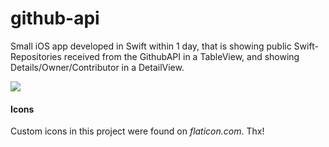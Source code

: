 # github-api
Small iOS app developed in Swift within 1 day, that is showing public Swift-Repositories received from the GithubAPI in a TableView, and showing Details/Owner/Contributor in a DetailView. 

![](video/exampleVideo.gif)

#### Icons
Custom icons in this project were found on *flaticon.com*. Thx!
